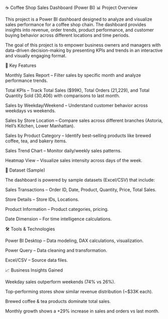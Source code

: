 ☕ Coffee Shop Sales Dashboard (Power BI)
📊 Project Overview

This project is a Power BI dashboard designed to analyze and visualize sales performance for a coffee shop chain. The dashboard provides insights into revenue, order trends, product performance, and customer buying behavior across different locations and time periods.

The goal of this project is to empower business owners and managers with data-driven decision-making by presenting KPIs and trends in an interactive and visually engaging format.

🔑 Key Features

Monthly Sales Report – Filter sales by specific month and analyze performance trends.

Total KPIs – Track Total Sales ($99K), Total Orders (21,229), and Total Quantity Sold (30,406) with comparisons to last month.

Sales by Weekday/Weekend – Understand customer behavior across weekdays vs weekends.

Sales by Store Location – Compare sales across different branches (Astoria, Hell’s Kitchen, Lower Manhattan).

Sales by Product Category – Identify best-selling products like brewed coffee, tea, and bakery items.

Sales Trend Chart – Monitor daily/weekly sales patterns.

Heatmap View – Visualize sales intensity across days of the week.

📂 Dataset (Sample)

The dashboard is powered by sample datasets (Excel/CSV) that include:

Sales Transactions – Order ID, Date, Product, Quantity, Price, Total Sales.

Store Details – Store IDs, Locations.

Product Information – Product categories, pricing.

Date Dimension – For time intelligence calculations.

🛠 Tools & Technologies

Power BI Desktop – Data modeling, DAX calculations, visualization.

Power Query – Data cleaning and transformation.

Excel/CSV – Source data files.

📈 Business Insights Gained

Weekday sales outperform weekends (74% vs 26%).

Top-performing stores show similar revenue distribution (~$33K each).

Brewed coffee & tea products dominate total sales.

Monthly growth shows a +29% increase in sales and orders vs last month.
